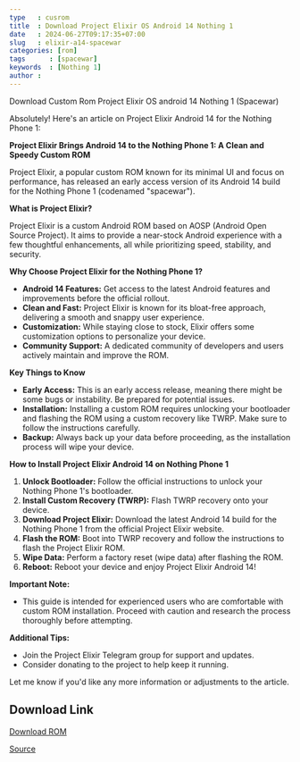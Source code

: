 ```yaml
---
type   : cusrom
title  : Download Project Elixir OS Android 14 Nothing 1
date   : 2024-06-27T09:17:35+07:00
slug   : elixir-a14-spacewar
categories: [rom]
tags      : [spacewar]
keywords  : [Nothing 1]
author :
---
```


Download Custom Rom Project Elixir OS android 14 Nothing 1 (Spacewar)

Absolutely! Here's an article on Project Elixir Android 14 for the Nothing Phone 1:

**Project Elixir Brings Android 14 to the Nothing Phone 1: A Clean and Speedy Custom ROM**

Project Elixir, a popular custom ROM known for its minimal UI and focus on performance, has released an early access version of its Android 14 build for the Nothing Phone 1 (codenamed "spacewar"). 

**What is Project Elixir?**

Project Elixir is a custom Android ROM based on AOSP (Android Open Source Project). It aims to provide a near-stock Android experience with a few thoughtful enhancements, all while prioritizing speed, stability, and security.

**Why Choose Project Elixir for the Nothing Phone 1?**

* **Android 14 Features:**  Get access to the latest Android features and improvements before the official rollout.
* **Clean and Fast:** Project Elixir is known for its bloat-free approach, delivering a smooth and snappy user experience.
* **Customization:** While staying close to stock, Elixir offers some customization options to personalize your device.
* **Community Support:** A dedicated community of developers and users actively maintain and improve the ROM.

**Key Things to Know**

* **Early Access:** This is an early access release, meaning there might be some bugs or instability. Be prepared for potential issues.
* **Installation:** Installing a custom ROM requires unlocking your bootloader and flashing the ROM using a custom recovery like TWRP. Make sure to follow the instructions carefully.
* **Backup:** Always back up your data before proceeding, as the installation process will wipe your device.

**How to Install Project Elixir Android 14 on Nothing Phone 1**

1. **Unlock Bootloader:** Follow the official instructions to unlock your Nothing Phone 1's bootloader.
2. **Install Custom Recovery (TWRP):**  Flash TWRP recovery onto your device.
3. **Download Project Elixir:** Download the latest Android 14 build for the Nothing Phone 1 from the official Project Elixir website.
4. **Flash the ROM:** Boot into TWRP recovery and follow the instructions to flash the Project Elixir ROM.
5. **Wipe Data:** Perform a factory reset (wipe data) after flashing the ROM.
6. **Reboot:** Reboot your device and enjoy Project Elixir Android 14!

**Important Note:**

* This guide is intended for experienced users who are comfortable with custom ROM installation. Proceed with caution and research the process thoroughly before attempting.

**Additional Tips:**

* Join the Project Elixir Telegram group for support and updates.
* Consider donating to the project to help keep it running.

Let me know if you'd like any more information or adjustments to the article.


## Download Link
[Download ROM](https://www.pling.com/p/1946717/)

[Source](https://projectelixiros.com/device/Spacewar)



